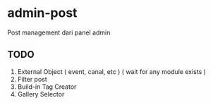 # admin-post

Post management dari panel admin

## TODO

1. External Object ( event, canal, etc ) ( wait for any module exists )
1. Filter post
1. Build-in Tag Creator
1. Gallery Selector
